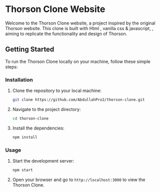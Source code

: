 # Thorson Clone Website

Welcome to the Thorson Clone website, a project inspired by the original Thorson website. This clone is built with Html , vanilla css & javascript, , aiming to replicate the functionality and design of Thorson.

## Getting Started

To run the Thorson Clone locally on your machine, follow these simple steps:

### Installation

1. Clone the repository to your local machine:

    ```bash
    git clone https://github.com/AbdullahPro2/thorson-clone.git
    ```

2. Navigate to the project directory:

    ```bash
    cd thorson-clone
    ```

3. Install the dependencies:

    ```bash
    npm install
    ```

### Usage

1. Start the development server:

    ```bash
    npm start
    ```

2. Open your browser and go to `http://localhost:3000` to view the Thorson Clone.

